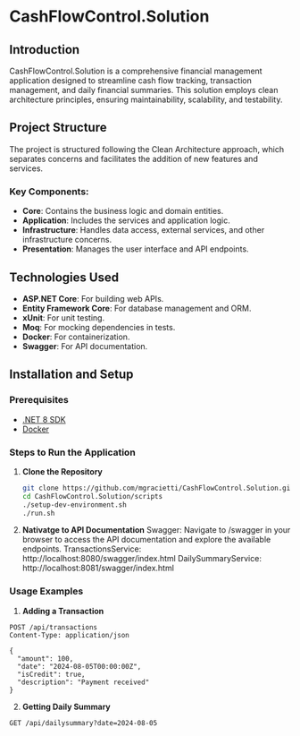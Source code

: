 # CashFlowControl.Solution

## Introduction
CashFlowControl.Solution is a comprehensive financial management application designed to streamline cash flow tracking, transaction management, and daily financial summaries. This solution employs clean architecture principles, ensuring maintainability, scalability, and testability.

## Project Structure
The project is structured following the Clean Architecture approach, which separates concerns and facilitates the addition of new features and services.

### Key Components:
- **Core**: Contains the business logic and domain entities.
- **Application**: Includes the services and application logic.
- **Infrastructure**: Handles data access, external services, and other infrastructure concerns.
- **Presentation**: Manages the user interface and API endpoints.

## Technologies Used
- **ASP.NET Core**: For building web APIs.
- **Entity Framework Core**: For database management and ORM.
- **xUnit**: For unit testing.
- **Moq**: For mocking dependencies in tests.
- **Docker**: For containerization.
- **Swagger**: For API documentation.

## Installation and Setup

### Prerequisites
- [.NET 8 SDK](https://dotnet.microsoft.com/download/dotnet/8.0)
- [Docker](https://www.docker.com/products/docker-desktop)

### Steps to Run the Application
1. **Clone the Repository**
   ```bash
   git clone https://github.com/mgracietti/CashFlowControl.Solution.git   
   cd CashFlowControl.Solution/scripts
   ./setup-dev-environment.sh
   ./run.sh
   ```

2. **Nativatge to API Documentation**
Swagger: Navigate to /swagger in your browser to access the API documentation and explore the available endpoints.
TransactionsService: http://localhost:8080/swagger/index.html
DailySummaryService: http://localhost:8081/swagger/index.html

### Usage Examples
1. **Adding a Transaction**
```http
POST /api/transactions
Content-Type: application/json

{
  "amount": 100,
  "date": "2024-08-05T00:00:00Z",
  "isCredit": true,
  "description": "Payment received"
}
```


2. **Getting Daily Summary**
```http
GET /api/dailysummary?date=2024-08-05
```
